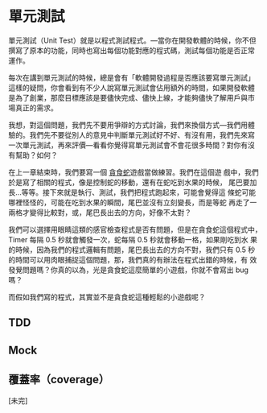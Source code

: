 單元測試
========

單元測試（Unit Test）就是以程式測試程式。—當你在開發軟體的時候，你不但
撰寫了原本的功能，同時也寫出每個功能對應的程式碼，測試每個功能是否正常
運作。

每次在講到單元測試的時候，總是會有「軟體開發過程是否應該要寫單元測試」
這樣的疑問，你會看到有不少人說寫單元測試會佔用額外的時間，如果開發軟體
是為了創業，那麼目標應該是要儘快完成、儘快上線，才能夠儘快了解用戶與市
場真正的需求。

我想，對這個問題，我們先不要用爭辯的方式討論，我們來換個方式—我們用體
驗的。我們先不要從別人的意見中判斷單元測試好不好、有沒有用，我們先來寫
一次單元測試，再來評價—看看你覺得寫單元測試會不會花很多時間？對你有沒
有幫助？如何？

在上一章結束時，我們要寫一個
[貪食蛇](../delegate/practice_snake_game.md)遊戲當做練習。我們在這個遊
戲中，我們於是寫了相關的程式，像是控制蛇的移動，還有在蛇吃到水果的時候，
尾巴要加長…等等。接下來就是執行、測試，我們把程式跑起來，可能會覺得這
條蛇可能哪裡怪怪的，可能在吃到水果的瞬間，尾巴並沒有立刻變長，而是等蛇
再走了一兩格才變得比較對，或，尾巴長出去的方向，好像不太對？

我們可以選擇用眼睛這類的感官檢查程式是否有問題，但是在貪食蛇這個程式中，
Timer 每隔 0.5 秒就會觸發一次，蛇每隔 0.5 秒就會移動一格，如果剛吃到水
果的時候，因為我們的程式邏輯有問題，尾巴長出去的方向不對，我們只有 0.5
秒的時間可以用肉眼捕捉這個問題，那，我們真的有辦法在程式出錯的時候，有
效發覺問題嗎？你真的以為，光是貪食蛇這麼簡單的小遊戲，你就不會寫出 bug
嗎？

而假如我們寫的程式，其實並不是貪食蛇這種輕鬆的小遊戲呢？

TDD
---

Mock
----

覆蓋率（coverage）
-----------------

[未完]
